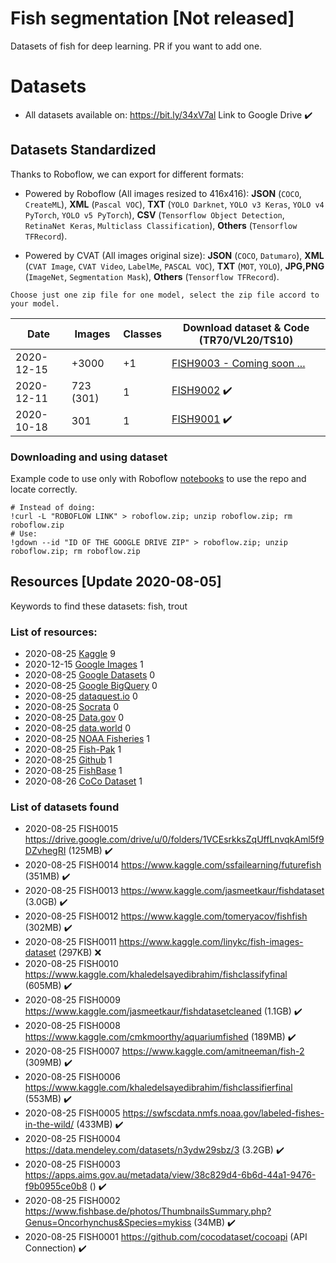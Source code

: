 # Fish segmentation [Not released]

Datasets of fish for deep learning. PR if you want to add one.

# Datasets 

- All datasets available on: https://bit.ly/34xV7al Link to Google Drive ✔️

## Datasets Standardized

Thanks to Roboflow, we can export for different formats: 

- Powered by Roboflow (All images resized to 416x416): **JSON** (`COCO`, `CreateML`), **XML** (`Pascal VOC`), **TXT** (`YOLO Darknet`, `YOLO v3 Keras`, `YOLO v4 PyTorch`, `YOLO v5 PyTorch`), **CSV** (`Tensorflow Object Detection`, `RetinaNet Keras`, `Multiclass Classification`), **Others** (`Tensorflow TFRecord`).

- Powered by CVAT (All images original size): **JSON** (`COCO`, `Datumaro`), **XML** (`CVAT Image`, `CVAT Video`, `LabelMe`, `PASCAL VOC`), **TXT** (`MOT`, `YOLO`), **JPG,PNG** (`ImageNet`, `Segmentation Mask`), **Others** (`Tensorflow TFRecord`).

`Choose just one zip file for one model, select the zip file accord to your model.`

| Date       | Images     |  Classes | Download dataset & Code (TR70/VL20/TS10) |
| ---------- | ---------- | -------- | -------------------------------------    |
| 2020-12-15 | +3000      | +1       | [FISH9003 - Coming soon ...](#)          |
| 2020-12-11 | 723 (301)  | 1        | [FISH9002](https://bit.ly/34BvYeM) ✔️     |
| 2020-10-18 | 301        | 1        | [FISH9001](https://bit.ly/34BvYeM) ✔️     |

### Downloading and using dataset

Example code to use only with Roboflow [notebooks](https://models.roboflow.com/object-detection) to use the repo and locate correctly.


```
# Instead of doing:
!curl -L "ROBOFLOW LINK" > roboflow.zip; unzip roboflow.zip; rm roboflow.zip
# Use:
!gdown --id "ID OF THE GOOGLE DRIVE ZIP" > roboflow.zip; unzip roboflow.zip; rm roboflow.zip
```

## Resources [Update 2020-08-05]

Keywords to find these datasets: fish, trout

### List of resources: 

- 2020-08-25 [Kaggle](https://www.kaggle.com/datasets) 9
- 2020-12-15 [Google Images](https://www.google.com/imghp?hl=en) 1
- 2020-08-25 [Google Datasets](https://datasetsearch.research.google.com/) 0
- 2020-08-25 [Google BigQuery](https://cloud.google.com/bigquery/public-data/) 0
- 2020-08-25 [dataquest.io](www.dataquest.io) 0
- 2020-08-25 [Socrata](https://opendata.socrata.com/) 0
- 2020-08-25 [Data.gov](https://www.data.gov/) 0
- 2020-08-25 [data.world](https://data.world/datasets) 0
- 2020-08-25 [NOAA Fisheries](https://swfscdata.nmfs.noaa.gov/labeled-fishes-in-the-wild/) 1
- 2020-08-25 [Fish-Pak](https://data.mendeley.com/datasets/n3ydw29sbz/3) 1
- 2020-08-25 [Github](https://github.com) 1
- 2020-08-25 [FishBase](https://www.fishbase.de/) 1
- 2020-08-26 [CoCo Dataset](https://cocodataset.org/) 1

### List of datasets found

- 2020-08-25 FISH0015 https://drive.google.com/drive/u/0/folders/1VCEsrkksZqUffLnvqkAml5f9DZvhegRI (125MB) ✔️
- 2020-08-25 FISH0014 https://www.kaggle.com/ssfailearning/futurefish (351MB) ✔️
- 2020-08-25 FISH0013 https://www.kaggle.com/jasmeetkaur/fishdataset (3.0GB) ✔️
- 2020-08-25 FISH0012 https://www.kaggle.com/tomeryacov/fishfish (302MB) ✔️
- 2020-08-25 FISH0011 https://www.kaggle.com/linykc/fish-images-dataset (297KB) ❌
- 2020-08-25 FISH0010 https://www.kaggle.com/khaledelsayedibrahim/fishclassifyfinal (605MB) ✔️
- 2020-08-25 FISH0009 https://www.kaggle.com/jasmeetkaur/fishdatasetcleaned (1.1GB) ✔️
- 2020-08-25 FISH0008 https://www.kaggle.com/cmkmoorthy/aquariumfished (189MB) ✔️
- 2020-08-25 FISH0007 https://www.kaggle.com/amitneeman/fish-2 (309MB) ✔️
- 2020-08-25 FISH0006 https://www.kaggle.com/khaledelsayedibrahim/fishclassifierfinal (553MB) ✔️
- 2020-08-25 FISH0005 https://swfscdata.nmfs.noaa.gov/labeled-fishes-in-the-wild/ (433MB) ✔️
- 2020-08-25 FISH0004 https://data.mendeley.com/datasets/n3ydw29sbz/3 (3.2GB) ✔️
- 2020-08-25 FISH0003 https://apps.aims.gov.au/metadata/view/38c829d4-6b6d-44a1-9476-f9b0955ce0b8 () ✔️
- 2020-08-25 FISH0002 https://www.fishbase.de/photos/ThumbnailsSummary.php?Genus=Oncorhynchus&Species=mykiss (34MB) ✔️
- 2020-08-25 FISH0001 https://github.com/cocodataset/cocoapi (API Connection) ✔️
